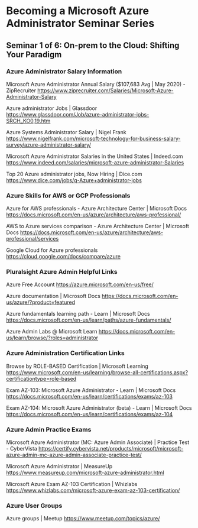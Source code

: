 # Becoming a Microsoft Azure Administrator Seminar Series

## Seminar 1 of 6: On-prem to the Cloud: Shifting Your Paradigm

### Azure Administrator Salary Information

Microsoft Azure Administrator Annual Salary ($107,683 Avg | May 2020) - ZipRecruiter
https://www.ziprecruiter.com/Salaries/Microsoft-Azure-Administrator-Salary

Azure administrator Jobs | Glassdoor
https://www.glassdoor.com/Job/azure-administrator-jobs-SRCH_KO0,19.htm

Azure Systems Administrator Salary | Nigel Frank
https://www.nigelfrank.com/microsoft-technology-for-business-salary-survey/azure-administrator-salary/

Microsoft Azure Administrator Salaries in the United States | Indeed.com
https://www.indeed.com/salaries/microsoft-azure-administrator-Salaries

Top 20 Azure administrator jobs, Now Hiring | Dice.com
https://www.dice.com/jobs/q-Azure+administrator-jobs

### Azure Skills for AWS or GCP Professionals

Azure for AWS professionals - Azure Architecture Center | Microsoft Docs
https://docs.microsoft.com/en-us/azure/architecture/aws-professional/

AWS to Azure services comparison - Azure Architecture Center | Microsoft Docs
https://docs.microsoft.com/en-us/azure/architecture/aws-professional/services

Google Cloud for Azure professionals
https://cloud.google.com/docs/compare/azure


### Pluralsight Azure Admin Helpful Links

Azure Free Account
https://azure.microsoft.com/en-us/free/

Azure documentation | Microsoft Docs
https://docs.microsoft.com/en-us/azure/?product=featured

Azure fundamentals learning path - Learn | Microsoft Docs
https://docs.microsoft.com/en-us/learn/paths/azure-fundamentals/

Azure Admin Labs @ Microsoft Learn
https://docs.microsoft.com/en-us/learn/browse/?roles=administrator

### Azure Administration Certification Links

Browse by ROLE-BASED Certification | Microsoft Learning
https://www.microsoft.com/en-us/learning/browse-all-certifications.aspx?certificationtype=role-based

Exam AZ-103: Microsoft Azure Administrator - Learn | Microsoft Docs
https://docs.microsoft.com/en-us/learn/certifications/exams/az-103

Exam AZ-104: Microsoft Azure Administrator (beta) - Learn | Microsoft Docs
https://docs.microsoft.com/en-us/learn/certifications/exams/az-104

### Azure Admin Practice Exams

Microsoft Azure Administrator (MC: Azure Admin Associate) | Practice Test - CyberVista
https://certify.cybervista.net/products/microsoft/microsoft-azure-admin-mc-azure-admin-associate-practice-test/

Microsoft Azure Administrator | MeasureUp
https://www.measureup.com/microsoft-azure-administrator.html

Microsoft Azure Exam AZ-103 Certification | Whizlabs
https://www.whizlabs.com/microsoft-azure-exam-az-103-certification/

### Azure User Groups

Azure groups | Meetup
https://www.meetup.com/topics/azure/

